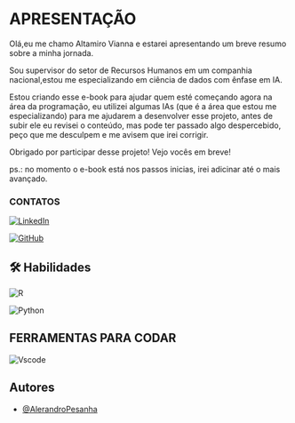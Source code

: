 # APRESENTAÇÃO

Olá,eu me chamo Altamiro Vianna e estarei apresentando um breve resumo sobre a minha jornada.

Sou supervisor do setor de Recursos Humanos em um companhia nacional,estou me especializando em ciência de dados com ênfase em IA.

Estou criando esse e-book para ajudar quem esté começando agora na área da programação, eu utilizei algumas IAs (que é a área que estou me especializando) para me ajudarem a desenvolver esse projeto, antes de subir ele eu revisei o conteúdo, mas pode ter passado algo despercebido, peço que me desculpem e me avisem que irei corrigir.

Obrigado por participar desse projeto!
Vejo vocês em breve!

ps.: no momento o e-book está nos passos inicias, irei adicinar até o mais avançado.





### CONTATOS

[![LinkedIn](https://img.shields.io/badge/LinkedIn-0077B5?style=for-the-badge&logo=linkedin&logoColor=white)](https://www.linkedin.com/in/altamiro-de-souza-b82676220/)

[![GitHub](https://img.shields.io/badge/GitHub-100000?style=for-the-badge&logo=github&logoColor=white)](https://github.com/AlerandroPesanha)
## 🛠 Habilidades
![R](https://img.shields.io/badge/R-276DC3?style=for-the-badge&logo=r&logoColor=white)

![Python](https://img.shields.io/badge/python-3670A0?style=for-the-badge&logo=python&logoColor=ffdd54)


## FERRAMENTAS PARA CODAR

![Vscode](https://img.shields.io/badge/Vscode-007ACC?style=for-the-badge&logo=visual-studio-code&logoColor=white)
## Autores

- [@AlerandroPesanha](https://github.com/AlerandroPesanha)

